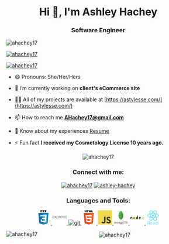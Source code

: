 
<h1 align="center">Hi 👋, I'm Ashley Hachey</h1>
<h3 align="center">Software Engineer</h3>



<p align="left"> <img src="https://komarev.com/ghpvc/?username=ahachey17&label=Profile%20views&color=0e75b6&style=flat" alt="ahachey17" /> </p>

<p align="left"> <a href="https://github.com/ryo-ma/github-profile-trophy"><img src="https://github-profile-trophy.vercel.app/?username=ahachey17" alt="ahachey17" /></a> </p>


<p align="left"> <a href="https://twitter.com/ahachey17" target="blank"><img src="https://img.shields.io/twitter/follow/ahachey17?logo=twitter&style=for-the-badge" alt="ahachey17" /></a> </p>

- 😄 Pronouns: She/Her/Hers

- 🔭 I’m currently working on **client's eCommerce site**

- 👨‍💻 All of my projects are available at [https://astylesse.com/](https://astylesse.com/)

- 📫 How to reach me **AHachey17@gmail.com**

- 📄 Know about my experiences [Resume](https://docs.google.com/document/d/1yuG0kA4kl0taw9PTJ0CEHuqwxK1wbV-qdGfZrI7vquw/edit?usp=sharing)

- ⚡ Fun fact **I received my Cosmetology License 10 years ago.**



<p align="center"><img align="center" src="https://github-readme-streak-stats.herokuapp.com/?user=ahachey17&" alt="ahachey17" /></p>

<h3  align="center">Connect with me:</h3>
<p  align="center">
<a href="https://twitter.com/ahachey17" target="blank"><img align="center" src="https://raw.githubusercontent.com/rahuldkjain/github-profile-readme-generator/master/src/images/icons/Social/twitter.svg" alt="ahachey17" height="30" width="40" /></a>
<a href="https://linkedin.com/in/ashley-hachey" target="blank"><img align="center" src="https://raw.githubusercontent.com/rahuldkjain/github-profile-readme-generator/master/src/images/icons/Social/linked-in-alt.svg" alt="ashley-hachey" height="30" width="40" /></a>
</p>

<h3  align="center">Languages and Tools:</h3>
<p  align="center"> <a href="https://www.w3schools.com/css/" target="_blank" rel="noreferrer"> <img src="https://raw.githubusercontent.com/devicons/devicon/master/icons/css3/css3-original-wordmark.svg" alt="css3" width="40" height="40"/> </a> <a href="https://expressjs.com" target="_blank" rel="noreferrer"> <img src="https://raw.githubusercontent.com/devicons/devicon/master/icons/express/express-original-wordmark.svg" alt="express" width="40" height="40"/> </a> <a href="https://git-scm.com/" target="_blank" rel="noreferrer"> <img src="https://www.vectorlogo.zone/logos/git-scm/git-scm-icon.svg" alt="git" width="40" height="40"/> </a> <a href="https://www.w3.org/html/" target="_blank" rel="noreferrer"> <img src="https://raw.githubusercontent.com/devicons/devicon/master/icons/html5/html5-original-wordmark.svg" alt="html5" width="40" height="40"/> </a> <a href="https://developer.mozilla.org/en-US/docs/Web/JavaScript" target="_blank" rel="noreferrer"> <img src="https://raw.githubusercontent.com/devicons/devicon/master/icons/javascript/javascript-original.svg" alt="javascript" width="40" height="40"/> </a> <a href="https://www.mongodb.com/" target="_blank" rel="noreferrer"> <img src="https://raw.githubusercontent.com/devicons/devicon/master/icons/mongodb/mongodb-original-wordmark.svg" alt="mongodb" width="40" height="40"/> </a> <a href="https://nodejs.org" target="_blank" rel="noreferrer"> <img src="https://raw.githubusercontent.com/devicons/devicon/master/icons/nodejs/nodejs-original-wordmark.svg" alt="nodejs" width="40" height="40"/> </a> <a href="https://reactjs.org/" target="_blank" rel="noreferrer"> <img src="https://raw.githubusercontent.com/devicons/devicon/master/icons/react/react-original-wordmark.svg" alt="react" width="40" height="40"/> </a> </p>

<p align="center"><img align="left" src="https://github-readme-stats.vercel.app/api/top-langs?username=ahachey17&show_icons=true&locale=en&layout=compact" alt="ahachey17" /></p>

<p align="center">&nbsp;<img align="center" src="https://github-readme-stats.vercel.app/api?username=ahachey17&show_icons=true&locale=en" alt="ahachey17" /></p>



